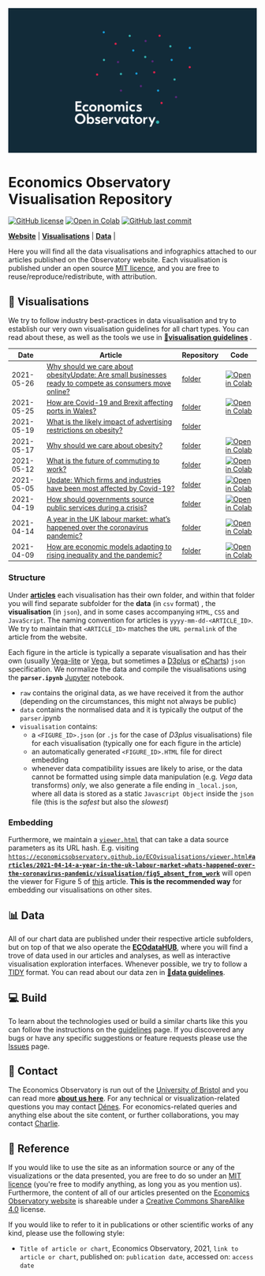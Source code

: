 <div align="left"><img src="https://raw.githubusercontent.com/EconomicsObservatory/ECOvisualisations/main/guidelines/logos/eco-bg-dark.png" width="800"/></div>

# Economics Observatory Visualisation Repository  

[![GitHub license](https://img.shields.io/badge/license-MIT-blue.svg)](https://github.com/EconomicsObservatory/ECOvisualisations/blob/main/LICENSE)
[![Open in Colab](https://colab.research.google.com/assets/colab-badge.svg)](https://colab.research.google.com/github/EconomicsObservatory/ECOvisualisations/blob/main/guidelines/tutorial.ipynb)
[![GitHub last commit](https://img.shields.io/github/last-commit/EconomicsObservatory/ECOvisualisations?label=last%20update)](https://github.com/EconomicsObservatory/ECOvisualisations)

[**Website**](https://www.economicsobservatory.com/)
| [**Visualisations**](https://github.com/EconomicsObservatory/ECOvisualisations)
| [**Data**](https://github.com/EconomicsObservatory/ECOdataHUB)
|

Here you will find all the data visualisations and infographics attached to our articles published on the Observatory website. Each visualisation is published under an open source [MIT licence](LICENSE), and you are free to reuse/reproduce/redistribute, with attribution.

## 🌌 Visualisations

We try to follow industry best-practices in data visualisation and try to establish our very own visualisation guidelines for all chart types. You can read about these, as well as the tools we use in **[📐visualisation guidelines](/guidelines)** .  

Date | Article | Repository | Code
--- | --- | --- | ---
2021-05-26 | [Why should we care about obesityUpdate: Are small businesses ready to compete as consumers move online?](https://www.economicsobservatory.com/update-are-small-businesses-ready-to-compete-as-consumers-move-online) | [folder](/articles/2021-05-26-update-are-small-businesses-ready-to-compete-as-consumers-move-online)  | [![Open in Colab](https://colab.research.google.com/assets/colab-badge.svg)](https://colab.research.google.com/github/economicsobservatory/ecovisualisations/blob/main/articles/2021-05-26-update-are-small-businesses-ready-to-compete-as-consumers-move-online/parser.ipynb)
2021-05-25 | [How are Covid-19 and Brexit affecting ports in Wales?](https://www.economicsobservatory.com/how-are-covid-19-and-brexit-affecting-ports-in-wales) | [folder](/articles/2021-05-25-how-are-covid-19-and-brexit-affecting-ports-in-wales)  | [![Open in Colab](https://colab.research.google.com/assets/colab-badge.svg)](https://colab.research.google.com/github/economicsobservatory/ecovisualisations/blob/main/articles/2021-05-25-how-are-covid-19-and-brexit-affecting-ports-in-wales/parser.ipynb)
2021-05-19 | [What is the likely impact of advertising restrictions on obesity?](https://www.economicsobservatory.com/what-is-the-likely-impact-of-advertising-restrictions-on-obesity) | [folder](/articles/2021-05-18-what-is-the-likely-impact-of-advertising-restrictions-on-obesity)  |
2021-05-17 | [Why should we care about obesity?](https://www.economicsobservatory.com/why-should-we-care-about-obesity) | [folder](/articles/2021-05-17-why-should-we-care-about-obesity)  | [![Open in Colab](https://colab.research.google.com/assets/colab-badge.svg)](https://colab.research.google.com/github/economicsobservatory/ecovisualisations/blob/main/articles/2021-05-17-why-should-we-care-about-obesity/parser.ipynb)
2021-05-12 | [What is the future of commuting to work?](https://www.economicsobservatory.com/what-is-the-future-of-commuting-to-work) | [folder](/articles/2021-05-12-what-is-the-future-of-commuting-to-work)  | [![Open in Colab](https://colab.research.google.com/assets/colab-badge.svg)](https://colab.research.google.com/github/economicsobservatory/ecovisualisations/blob/main/articles/2021-05-12-what-is-the-future-of-commuting-to-work/parser.ipynb)
2021-05-05 | [Update: Which firms and industries have been most affected by Covid-19?](https://www.economicsobservatory.com/update-which-firms-and-industries-have-been-most-affected-by-covid-19) | [folder](/articles/2021-05-05-which-firms-and-industries-have-been-most-affected-by-covid-update)  | [![Open in Colab](https://colab.research.google.com/assets/colab-badge.svg)](https://colab.research.google.com/github/economicsobservatory/ecovisualisations/blob/main/articles/2021-05-05-which-firms-and-industries-have-been-most-affected-by-covid-update/parser.ipynb)
2021-04-19 | [How should governments source public services during a crisis?](https://www.economicsobservatory.com/how-should-governments-source-public-services-during-a-crisis) | [folder](/articles/2021-04-19-how-should-governments-source-public-services-during-a-crisis) | [![Open in Colab](https://colab.research.google.com/assets/colab-badge.svg)](https://colab.research.google.com/github/economicsobservatory/ecovisualisations/blob/main/articles/2021-04-19-how-should-governments-source-public-services-during-a-crisis/parser.ipynb)
2021-04-14 | [A year in the UK labour market: what’s happened over the coronavirus pandemic?](https://www.economicsobservatory.com/a-year-in-the-uk-labour-market-whats-happened-over-the-coronavirus-pandemic) | [folder](/articles/2021-04-14-a-year-in-the-uk-labour-market-whats-happened-over-the-coronavirus-pandemic) | [![Open in Colab](https://colab.research.google.com/assets/colab-badge.svg)](https://colab.research.google.com/github/economicsobservatory/ecovisualisations/blob/main/articles/2021-04-14-a-year-in-the-uk-labour-market-whats-happened-over-the-coronavirus-pandemic/parser.ipynb)
2021-04-09 | [How are economic models adapting to rising inequality and the pandemic?](https://www.economicsobservatory.com/how-are-economic-models-adapting-to-rising-inequality-and-the-pandemic) | [folder](/articles/2021-04-09-how-are-economic-models-adapting-to-rising-inequality-and-the-pandemic) | [![Open in Colab](https://colab.research.google.com/assets/colab-badge.svg)](https://colab.research.google.com/github/economicsobservatory/ecovisualisations/blob/main/articles/2021-04-09-how-are-economic-models-adapting-to-rising-inequality-and-the-pandemic/parser.ipynb)

### Structure

Under **[articles](/articles)** each visualisation has their own folder, and within that folder you will find separate subfolder for the **data** (in `csv` format) , the **visualisation** (in `json`), and in some cases accompanying `HTML`, `CSS` and `JavaScript`. The naming convention for articles is `yyyy-mm-dd-<ARTICLE_ID>`. We try to maintain that `<ARTICLE_ID>` matches the `URL permalink` of the article from the website.

Each figure in the article is typically a separate visualisation and has their own (usually [Vega-lite](https://vega.github.io/vega-lite/) or [Vega](http://vega.github.io/), but sometimes a [D3plus](http://d3plus.org/) or [eCharts](https://echarts.apache.org/)) `json` specification. We normalize the data and compile the visualisations using the **`parser.ipynb`** [Jupyter](https://jupyter.org/) notebook.

- `raw` contains the original data, as we have received it from the author (depending on the circumstances, this might not always be public)
- `data` contains the normalised data and it is typically the output of the `parser`.ipynb
- `visualisation` contains:
  - a `<FIGURE_ID>.json` (or `.js` for the case of *D3plus* visualisations) file for each visualisation (typically one for each figure in the article)
  - an automatically generated `<FIGURE_ID>.HTML` file for direct embedding
  - whenever data compatibility issues are likely to arise, or the data cannot be formatted using simple data manipulation (e.g. *Vega* data transforms) *only*, we also generate a file ending in `_local.json`, where all data is stored as a static `Javascript Object` inside the `json` file (this is the *safest* but also the *slowest*)

### Embedding

Furthermore, we maintain a [`viewer.html`](/viewer.html) that can take a data source parameters as its URL hash. E.g. visiting [`https://economicsobservatory.github.io/ECOvisualisations/viewer.html#`**`articles/2021-04-14-a-year-in-the-uk-labour-market-whats-happened-over-the-coronavirus-pandemic/visualisation/fig5_absent_from_work`**](https://economicsobservatory.github.io/ECOvisualisations/viewer.html#articles/2021-04-14-a-year-in-the-uk-labour-market-whats-happened-over-the-coronavirus-pandemic/visualisation/fig5_absent_from_work) will open the viewer for Figure 5 of [this](https://www.economicsobservatory.com/a-year-in-the-uk-labour-market-whats-happened-over-the-coronavirus-pandemic) article. **This is the recommended way** for embedding our visualisations on other sites.

## 📊 Data

All of our chart data are published under their respective article subfolders, but on top of that we also operate the **[ECOdataHUB](https://github.com/EconomicsObservatory/ecodatahub)**, where you will find a trove of data used in our articles and analyses, as well as interactive visualisation exploration interfaces. Whenever possible, we try to follow a [TIDY](http://vita.had.co.nz/papers/tidy-data.pdf) format. You can read about our data zen in [**📐data guidelines**](https://github.com/EconomicsObservatory/ECOdataHUB/tree/main/guidelines).  

## 💻 Build

To learn about the technologies used or build a similar charts like this you can follow the instructions on the [guidelines](/guidelines) page. If you discovered any bugs or have any specific suggestions or feature requests please use the [Issues](https://github.com/EconomicsObservatory/ecovisualisations/issues) page.

## 📧 Contact

The Economics Observatory is run out of the [University of Bristol](https://www.bristol.ac.uk/) and you can read more **[about us here](https://www.economicsobservatory.com/about)**. For any technical or visualization-related questions you may contact [Dénes](mailto:d.csala@lancaster.ac.uk). For economics-related queries and anything else about the site content, or further collaborations, you may contact [Charlie](mailto:charlie.meyrick@bristol.ac.uk).

## 📰 Reference

If you would like to use the site as an information source or any of the visualizations or the data presented, you are free to do so under an [MIT licence](LICENSE) (you're free to modify anything, as long you as you mention us). Furthermore, the content of all of our articles presented on the [Economics Observatory website](https://www.economicsobservatory.com/about) is shareable under a [Creative Commons ShareAlike 4.0](http://creativecommons.org/licenses/by-sa/4.0/) license.  

If you would like to refer to it in publications or other scientific works of any kind, please use the following style:
 - `Title of article or chart`, Economics Observatory, 2021, `link to article or chart`, published on: `publication date`, accessed on: `access date`
